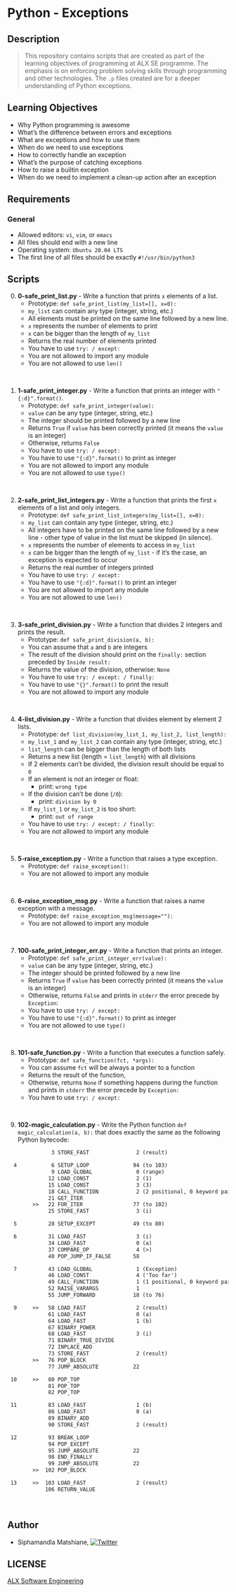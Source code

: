 # Python - Exceptions

## Description
> This repository contains scripts that are created as part of the learning objectives of programming at ALX SE programme. The emphasis is on enforcing problem solving skills through programming and other technologies. The `.p` files created are for a deeper understanding of Python exceptions.

## Learning Objectives
* Why Python programming is awesome
* What’s the difference between errors and exceptions
* What are exceptions and how to use them
* When do we need to use exceptions
* How to correctly handle an exception
* What’s the purpose of catching exceptions
* How to raise a builtin exception
* When do we need to implement a clean-up action after an exception

## Requirements

### General
- Allowed editors: `vi`, `vim`, or `emacs`
- All files should end with a new line
- Operating system: `Ubuntu 20.04 LTS`
- The first line of all files should be exactly `#!/usr/bin/python3`

## Scripts

0. **0-safe_print_list.py** - Write a function that prints `x` elements of a list.
    * Prototype: `def safe_print_list(my_list=[], x=0):`
    * `my_list` can contain any type (integer, string, etc.)
    * All elements must be printed on the same line followed by a new line.
    * `x` represents the number of elements to print
    * `x` can be bigger than the length of `my_list`
    * Returns the real number of elements printed
    * You have to use `try: / except:`
    * You are not allowed to import any module
    * You are not allowed to use `len()`
<br>

1. **1-safe_print_integer.py** - Write a function that prints an integer with `"{:d}".format()`.
    * Prototype: `def safe_print_integer(value):`
    * `value` can be any type (integer, string, etc.)
    * The integer should be printed followed by a new line
    * Returns `True` if `value` has been correctly printed (it means the `value` is an integer)
    * Otherwise, returns `False`
    * You have to use `try: / except:`
    * You have to use `"{:d}".format()` to print as integer
    * You are not allowed to import any module
    * You are not allowed to use `type()`
<br>

2. **2-safe_print_list_integers.py** - Write a function that prints the first `x` elements of a list and only integers.
    * Prototype: `def safe_print_list_integers(my_list=[], x=0):`
    * `my_list` can contain any type (integer, string, etc.)
    * All integers have to be printed on the same line followed by a new line - other type of value in the list must be skipped (in silence).
    * `x` represents the number of elements to access in `my_list`
    * `x` can be bigger than the length of `my_list` - if it’s the case, an exception is expected to occur
    * Returns the real number of integers printed
    * You have to use `try: / except:`
    * You have to use `"{:d}".format()` to print an integer
    * You are not allowed to import any module
    * You are not allowed to use `len()`
<br>

3. **3-safe_print_division.py** - Write a function that divides 2 integers and prints the result.
    * Prototype: `def safe_print_division(a, b):`
    * You can assume that `a` and `b` are integers
    * The result of the division should print on the `finally:` section preceded by `Inside result:`
    * Returns the value of the division, otherwise: `None`
    * You have to use `try: / except: / finally:`
    * You have to use `"{}".format()` to print the result
    * You are not allowed to import any module
<br>

4. **4-list_division.py** - Write a function that divides element by element 2 lists.
    * Prototype: `def list_division(my_list_1, my_list_2, list_length):`
    * `my_list_1` and `my_list_2` can contain any type (integer, string, etc.)
    * `list_length` can be bigger than the length of both lists
    * Returns a new list (length = `list_length`) with all divisions
    * If 2 elements can’t be divided, the division result should be equal to `0`
    * If an element is not an integer or float:
        * print: `wrong type`
    * If the division can’t be done (`/0`):
        * print: `division by 0`
    * If `my_list_1` or `my_list_2` is too short:
        * print: `out of range`
    * You have to use `try: / except: / finally:`
    * You are not allowed to import any module
<br>

5. **5-raise_exception.py** - Write a function that raises a type exception.
    * Prototype: `def raise_exception():`
    * You are not allowed to import any module
<br>

6. **6-raise_exception_msg.py** - Write a function that raises a name exception with a message.
    * Prototype: `def raise_exception_msg(message=""):`
    * You are not allowed to import any module
<br>

7. **100-safe_print_integer_err.py** - Write a function that prints an integer.
    * Prototype: `def safe_print_integer_err(value):`
    * `value` can be any type (integer, string, etc.)
    * The integer should be printed followed by a new line
    * Returns `True` if `value` has been correctly printed (it means the `value` is an integer)
    * Otherwise, returns `False` and prints in `stderr` the error precede by `Exception`:
    * You have to use `try: / except:`
    * You have to use `"{:d}".format()` to print as integer
    * You are not allowed to use `type()`
<br>

8. **101-safe_function.py** - Write a function that executes a function safely.
    * Prototype: `def safe_function(fct, *args):`
    * You can assume `fct` will be always a pointer to a function
    * Returns the result of the function,
    * Otherwise, returns `None` if something happens during the function and prints in `stderr` the error precede by `Exception:`
    * You have to use `try: / except:`
<br>

9. **102-magic_calculation.py** - Write the Python function `def magic_calculation(a, b):` that does exactly the same as the following Python bytecode:
```3           0 LOAD_CONST               1 (0)
              3 STORE_FAST               2 (result)

  4           6 SETUP_LOOP              94 (to 103)
              9 LOAD_GLOBAL              0 (range)
             12 LOAD_CONST               2 (1)
             15 LOAD_CONST               3 (3)
             18 CALL_FUNCTION            2 (2 positional, 0 keyword pair)
             21 GET_ITER
        >>   22 FOR_ITER                77 (to 102)
             25 STORE_FAST               3 (i)

  5          28 SETUP_EXCEPT            49 (to 80)

  6          31 LOAD_FAST                3 (i)
             34 LOAD_FAST                0 (a)
             37 COMPARE_OP               4 (>)
             40 POP_JUMP_IF_FALSE       58

  7          43 LOAD_GLOBAL              1 (Exception)
             46 LOAD_CONST               4 ('Too far')
             49 CALL_FUNCTION            1 (1 positional, 0 keyword pair)
             52 RAISE_VARARGS            1
             55 JUMP_FORWARD            18 (to 76)

  9     >>   58 LOAD_FAST                2 (result)
             61 LOAD_FAST                0 (a)
             64 LOAD_FAST                1 (b)
             67 BINARY_POWER
             68 LOAD_FAST                3 (i)
             71 BINARY_TRUE_DIVIDE
             72 INPLACE_ADD
             73 STORE_FAST               2 (result)
        >>   76 POP_BLOCK
             77 JUMP_ABSOLUTE           22

 10     >>   80 POP_TOP
             81 POP_TOP
             82 POP_TOP

 11          83 LOAD_FAST                1 (b)
             86 LOAD_FAST                0 (a)
             89 BINARY_ADD
             90 STORE_FAST               2 (result)

 12          93 BREAK_LOOP
             94 POP_EXCEPT
             95 JUMP_ABSOLUTE           22
             98 END_FINALLY
             99 JUMP_ABSOLUTE           22
        >>  102 POP_BLOCK

 13     >>  103 LOAD_FAST                2 (result)
            106 RETURN_VALUE
```

<br>

## Author
* Siphamandla Matshiane, [![Twitter](http://i.imgur.com/wWzX9uB.png)](https://twitter.com/sbumatshiane916)

## LICENSE
[ALX Software Engineering](https://www.alxafrica.com/software-engineering/)

